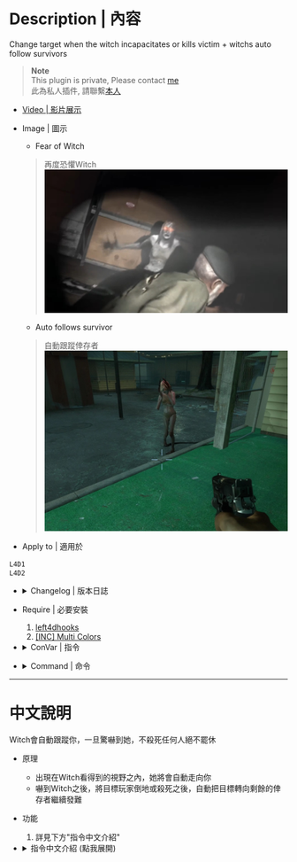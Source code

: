 # Description | 內容
Change target when the witch incapacitates or kills victim + witchs auto follow survivors

> __Note__ <br/>
This plugin is private, Please contact [me](https://github.com/fbef0102/Game-Private_Plugin#私人插件列表-private-plugins-list)<br/>
此為私人插件, 請聯繫[本人](https://github.com/fbef0102/Game-Private_Plugin#私人插件列表-private-plugins-list)

* [Video | 影片展示](https://youtu.be/SapXAIOsNJI)

* Image | 圖示
	* Fear of Witch 
	> 再度恐懼Witch
	<br/>![witch_target_override_1](image/witch_target_override_1.jpg)
	* Auto follows survivor
	> 自動跟蹤倖存者
	<br/>![witch_target_override_2](image/witch_target_override_2.jpg)

* Apply to | 適用於
```
L4D1
L4D2
```

* <details><summary>Changelog | 版本日誌</summary>

	* v1.8 (2022-11-14)
		* [AlliedModders Post](https://forums.alliedmods.net/showpost.php?p=2732048&postcount=9)
        * Witch is allowed to chase another target after she incapacitates a survivor. 
        * Witch is allowed to chase another target after she kills a survivor. 
        * Witch will not follow survivor if there is a wall between witch and survivor.
        * Witch will not follow survivor if survivor standing on the higher place.
        * Witch burns for a set amount of time and die. (z_witch_burn_time 15 seconds = default)
        * Support L4D1

	* v1.0
        * Initial Release
        * Thanks to BHaType, xZk, cravenge and silvers
</details>

* Require | 必要安裝
	1. [left4dhooks](https://forums.alliedmods.net/showthread.php?t=321696)
	2. [[INC] Multi Colors](https://forums.alliedmods.net/showthread.php?t=247770)

* <details><summary>ConVar | 指令</summary>

	* cfg/sourcemod/witch_target_override.cfg
	```php
    // Chance of following survivors [0, 100]
    witch_target_override_chance_followsurvivor "100"

    // Witch's vision range , witch will follow you if in range. [100.0, 9999.0] 
    witch_target_override_followsurvivor_range "500.0"

    // Witch's following speed.
    witch_target_override_followsurvivor_speed "45.0"

    // If 1, allow witch to chase another target after she incapacitates a survivor.
    witch_target_override_incap "1"

    // Add witch health if she is allowed to chase another target after she incapacitates a survivor. (0=Off)
    witch_target_override_incap_health_add "100"

    // If 1, allow witch to chase another target after she kills a survivor.
    witch_target_override_kill "1"

    // Add witch health if she is allowed to chase another target after she kills a survivor. (0=Off)
    witch_target_override_kill_health_add "400"

    // 1=Plugin On. 0=Plugin Off
    witch_target_override_on "1"

    // This controls the range for witch to reacquire another target. [1.0, 9999.0] (If no targets within range, witch default behavior)
    witch_target_override_range "9999"

    // If 1, the burning witch restarts and recalculates burning time if she is allowed to chase another target. (0=after witch burns for a set amount of time z_witch_burn_time, she dies from the fire)
    witch_target_override_recalculate_burn_time "0"
	```
</details>

* <details><summary>Command | 命令</summary>

	None
</details>

- - - -
# 中文說明
Witch會自動跟蹤你，一旦驚嚇到她，不殺死任何人絕不罷休

* 原理
	* 出現在Witch看得到的視野之內，她將會自動走向你
	* 嚇到Witch之後，將目標玩家倒地或殺死之後，自動把目標轉向剩餘的倖存者繼續發難

* 功能
	1. 詳見下方"指令中文介紹"

* <details><summary>指令中文介紹 (點我展開)</summary>

	* cfg/sourcemod/witch_target_override.cfg
    ```php
    // Witch會跟蹤倖存者的機率
    witch_target_override_chance_followsurvivor "100"

    // 倖存者距離Witch的一定可見範圍內，Witch會跟蹤倖存者 [100.0, 9999.0] 
    witch_target_override_followsurvivor_range "500.0"

    // Witch的跟蹤速度
    witch_target_override_followsurvivor_speed "45.0"

    // 如設置數值為1，目標玩家倒地之後繼續追殺其他倖存者
    witch_target_override_incap "1"

    // 如果Witch在目標玩家倒地之後繼續追殺其他倖存者，增加數值血量. (0=關閉)
    witch_target_override_incap_health_add "100"

    // 如設置數值為1，目標玩家死亡之後繼續追殺其他倖存者
    witch_target_override_kill "1"

    // 如果Witch在目標玩家死亡之後繼續追殺其他倖存者，增加數值血量. (0=關閉)
    witch_target_override_kill_health_add "400"

    // 1=開啟插件. 0=關閉插件
    witch_target_override_on "1"

    // Witch準備追殺的另外一名倖存者並須在這個範圍之內 [1.0, 9999.0] (如果範圍內沒有倖存者, 那Witch繼續遊戲預設行為)
    witch_target_override_range "9999"

    // 如設置數值為1，當Witch身上著火並且準備轉移目標之時，重新計算Witch燒傷的時間 (0=官方預設模式下Witch會在著火固定時間後死亡)
    witch_target_override_recalculate_burn_time "0"
    ```
</details>